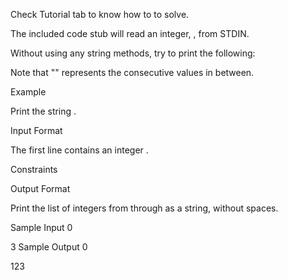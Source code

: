 Check Tutorial tab to know how to to solve.

The included code stub will read an integer, , from STDIN.

Without using any string methods, try to print the following:


Note that "" represents the consecutive values in between.

Example

Print the string .

Input Format

The first line contains an integer .

Constraints


Output Format

Print the list of integers from  through  as a string, without spaces.

Sample Input 0

3
Sample Output 0

123